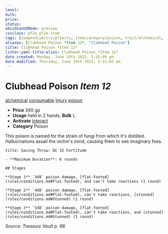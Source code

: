 ```yaml
---
level:
bulk:
price:
status:
obsidianUIMode: preview
cssclass: pf2e,pf2e-item
tags: [compendium/src/pf2e/tv, item/category/poison, trait/alchemical, trait/consumable, trait/injury, trait/poison]
aliases: [Clubhead Poison *Item 12*, "Clubhead Poison"]
title: Clubhead Poison *Item 12*
linter-yaml-title-alias: Clubhead Poison *Item 12*
date created: Monday, June 19th 2023, 5:15:09 pm
date modified: Thursday, June 29th 2023, 5:31:03 pm
---
```


# Clubhead Poison *Item 12*

[alchemical](rules/traits/alchemical.md) [consumable](rules/traits/consumable.md) [injury](rules/traits/injury.md) [poison](rules/traits/poison.md)  

- **Price** 340 gp
- **Usage** held in 2 hands; **Bulk** L
- **Activate** [Interact](rules/actions/interact.md)
- **Category** Poison

This poison is named for the strain of fungi from which it's distilled. Hallucinations assail the victim's mind, causing them to see imaginary foes.

```ad-inline-affliction
title: Saving Throw: DC 32 Fortitude

- **Maximum Duration**: 6 rounds

## Stages

**Stage 1** `3d8` poison damage, [flat-footed](rules/conditions.md#Flat-footed), and can't take reactions (1 round)

**Stage 2** `4d8` poison damage, [flat-footed](rules/conditions.md#Flat-footed), can't take reactions, [stunned](rules/conditions.md#Stunned) (1 round)

**Stage 3** `5d8` poison damage, [flat-footed](rules/conditions.md#Flat-footed), can't take reactions, and [stunned](rules/conditions.md#Stunned) (1 round)
```

*Source: Treasure Vault p. 68*

